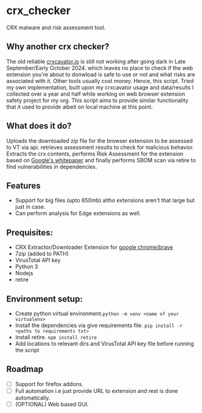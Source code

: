 # crx_checker
CRX malware and risk assessment tool.

## Why another crx checker?
The old reliable [crxcavator.io](http://crxcavator.io) is still not working after going dark in Late September/Early October 2024. which leaves no place to check if the web extension you're about to donwload is safe to use or not and what risks are associated with it. Other tools usually cost money. Hence, this script. Tried my own implementation, built upon my crxcavator usage and data/results I collected over a year and half while working on web browser extension safety project for my org. This script aims to provide similar functionality that it used to provide albeit on local machine at this point. 

## What does it do?
Uploads the downloaded zip file for the browser extension to be assessed to VT via api. retrieves assessment results to check for malicious behavior. Extracts the crx contents, performs Risk Assessment for the extension based on [Google's whitepaper](https://storage.googleapis.com/support-kms-prod/H67pelgBrKlKSgvA24ooNwVYYx6emmcuJ0LD) and finally performs SBOM scan via retire to find vulnerabilities in dependencies.

## Features
- Support for big files (upto 650mb) altho extensions aren't that large but just in case.
- Can perform analysis for Edge extensions as well.

## Prequisites:
- CRX Extractor/Downloader Extension for [google chrome/brave](https://chromewebstore.google.com/search/CRX%20Extractor%2FDownloader)
- 7zip (added to PATH)
- VirusTotal API key
- Python 3
- Nodejs
- retire

## Environment setup:
- Create python virtual environment.`python -m venv <name of your virtualenv>`
- Install the dependencies via give requirements file. `pip install -r <paths to requirements txt>`
- Install retire. `npm install retire`
- Add locations to relevant dirs and VirusTotal API key file before running the script

## Roadmap
- [ ] Support for firefox addons.
- [ ] Full automation i.e just provide URL to extension and rest is done automatically.
- [ ] (OPTIONAL) Web based GUI.
